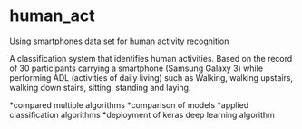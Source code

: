# human_act
Using smartphones data set for human activity recognition 

A classification system that identifies human activities. Based on the record of 30 participants carrying a smartphone (Samsung Galaxy 3) while performing ADL (activities of daily living) such as Walking, walking upstairs, walking down stairs, sitting, standing and laying. 

*compared multiple algorithms
*comparison of models
*applied classification algorithms
*deployment of  keras deep learning algorithm 
